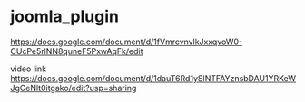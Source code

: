 # joomla_plugin
https://docs.google.com/document/d/1fVmrcvnvlkJxxqvoW0-CUcPe5rlNN8quneF5PxwAqFk/edit

video link
https://docs.google.com/document/d/1dauT6Rd1ySlNTFAYznsbDAU1YRKeWJgCeNlt0itgako/edit?usp=sharing
